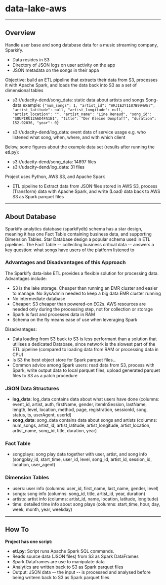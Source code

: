 # data-lake-aws
___
## Overview

Handle user base and song database data for a music streaming company, Sparkify. 

* Data resides in S3
* Directory of JSON logs on user activity on the app
* JSON metadata on the songs in their appa

Objective: build an ETL pipeline that extracts their data from S3, processes it with Apache Spark, and loads the data back into S3 as a set of dimensional tables


* s3://udacity-dend/song_data: static data about artists and songs Song-data example: ```{"num_songs": 1, "artist_id": "ARJIE2Y1187B994AB7", "artist_latitude": null, "artist_longitude": null, "artist_location": "", "artist_name": "Line Renaud", "song_id": "SOUPIRU12A6D4FA1E1", "title": "Der Kleine Dompfaff", "duration": 152.92036, "year": 0}```

* s3://udacity-dend/log_data: event data of service usage e.g. who listened what song, when, where, and with which client

Below, some figures about the example data set (results after running the etl.py):

* s3://udacity-dend/song_data: 14897 files
* s3://udacity-dend/log_data: 31 files

Project uses Python, AWS S3, and Apache Spark
- ETL pipeline to Extract data from JSON files stored in AWS S3, process (Transform) data with Apache Spark, and write (Load) data back to AWS S3 as Spark parquet files

___
## About Database
Sparkify analytics database (sparkifydb) schema has a star design, meaning it has one Fact Table containing business data, and supporting Dimension Tables. Star Database design a popular schema used in ETL pipelines. The Fact Table -- collecting business critical data -- answers a key question: what songs have users of the platform listened to

### Advantages and Disadvantages of this Approach
The Sparkify data-lake ETL provides a flexible solution for processing data. Advantages include:
* S3 is the lake storage. Cheaper than running an EMR cluster and easier to manage. No SysAdmin needed to keep a big data EMR cluster running
* No intermediate database
* Cheaper: S3 cheaper than powered-on EC2s. AWS resources are needed only during the processing step, not for collection or storage
* Spark is fast and processes data in RAM
* Schema on the fly means ease of use when leveraging Spark

Disadvantages:
* Data loading from S3 back to S3 is less performant than a solution that utilises a dedicated Database, since network is the slowest part of the ETL pipeline (compared to loading data from RAM or processing data in CPU)
* Is S3 the best object store for Spark parquet files...
* Common advice among Spark users: read data from S3, process with Spark, write output data to local parquet files, upload generated parquet files to S3 as a patch procedure

### JSON Data Structures

* **log_data**: log_data contains data about what users have done (columns: event_id, artist, auth, firstName, gender, itemInSession, lastName, length, level, location, method, page, registration, sessionId, song, status, ts, userAgent, userId)
* **song_data**: song_data contains data about songs and artists (columns: num_songs, artist_id, artist_latitude, artist_longitude, artist_location, artist_name, song_id, title, duration, year)


### Fact Table
* songplays: song play data together with user, artist, and song info (songplay_id, start_time, user_id, level, song_id, artist_id, session_id, location, user_agent)

### Dimension Tables
* users: user info (columns: user_id, first_name, last_name, gender, level)
* songs: song info (columns: song_id, title, artist_id, year, duration)
* artists: artist info (columns: artist_id, name, location, latitude, longitude)
* time: detailed time info about song plays (columns: start_time, hour, day, week, month, year, weekday)

---
## How To
**Project has one script:**
* **etl.py**: Script runs Apache Spark SQL commands.
* Reads source data (JSON files) from S3 as Spark DataFrames
* Spark Dataframes are use to manipulate data
* Analytics are written back to S3 as Spark parquet files
* Output: JSON data -- the input -- is processed and analysed before being writeen back to S3 as Spark parquet files.